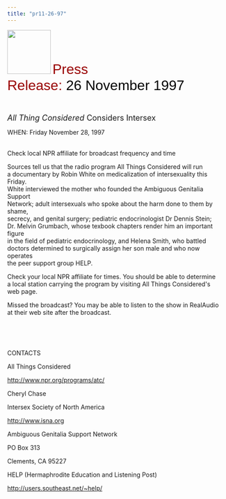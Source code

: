 ```yaml
---
title: "pr11-26-97"
---
```


  
<IMG SRC="/img/logo100.gif" HEIGHT="101" WIDTH="100" /> <FONT FACE="Arial,Helvetica"><FONT SIZE="+3"><FONT COLOR="#990000">Press<br />Release: </FONT><FONT COLOR="#000000">26 November 1997</FONT></FONT></FONT>  
  
  
&nbsp;  
  


<FONT SIZE="+1"><I>All Thing Considered</I> Considers Intersex</FONT>  
  


WHEN: Friday November 28, 1997  
  
&nbsp;&nbsp;&nbsp;&nbsp;&nbsp;&nbsp;&nbsp;&nbsp;&nbsp;&nbsp;&nbsp;&nbsp;  
Check local NPR affiliate for broadcast frequency and time  
  


Sources tell us that the radio program All Things Considered will run  
a documentary by Robin White on medicalization of intersexuality this Friday.  
White interviewed the mother who founded the Ambiguous Genitalia Support  
Network; adult intersexuals who spoke about the harm done to them by shame,  
secrecy, and genital surgery; pediatric endocrinologist Dr Dennis Stein;  
Dr. Melvin Grumbach, whose texbook chapters render him an important figure  
in the field of pediatric endocrinology, and Helena Smith, who battled  
doctors determined to surgically assign her son male and who now operates  
the peer support group HELP.  
  


Check your local NPR affiliate for times. You should be able to determine  
a local station carrying the program by visiting All Things Considered's  
web page.  
  


Missed the broadcast? You may be able to listen to the show in RealAudio  
at their web site after the broadcast.  
  
&nbsp;  
  
&nbsp;  
  


CONTACTS  
  


All Things Considered  
  
http://www.npr.org/programs/atc/  
  


Cheryl Chase  
  
Intersex Society of North America  
  
http://www.isna.org  
  


Ambiguous Genitalia Support Network  
  
PO Box 313  
  
Clements, CA 95227  
  


HELP (Hermaphrodite Education and Listening Post)  
  
http://users.southeast.net/~help/  
  


###  
  
&nbsp;  
  
&nbsp;  
  
&nbsp;  
  
&nbsp;